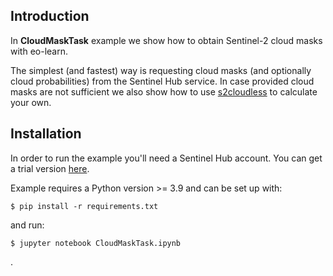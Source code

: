 ## Introduction

In **CloudMaskTask** example we show how to obtain Sentinel-2 cloud masks with eo-learn.

The simplest (and fastest) way is requesting cloud masks (and optionally cloud probabilities) from the Sentinel Hub service. In case provided cloud masks are not sufficient we also show how to use [s2cloudless](https://github.com/sentinel-hub/sentinel2-cloud-detector) to calculate your own.

## Installation

In order to run the example you'll need a Sentinel Hub account.
You can get a trial version [here](https://www.sentinel-hub.com/trial).

Example requires a Python version >= 3.9 and can be set up with:

```
$ pip install -r requirements.txt
```

and run:

```
$ jupyter notebook CloudMaskTask.ipynb 
```
.

